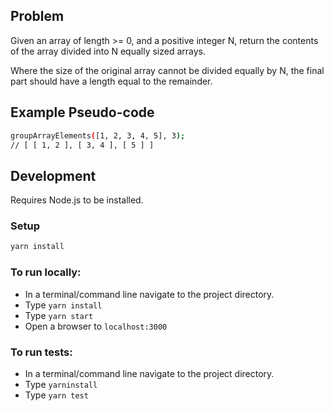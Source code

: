 ## Problem

Given an array of length >= 0, and a positive integer N, return the contents of the array divided into N
equally sized arrays.

Where the size of the original array cannot be divided equally by N, the final part should have a length equal to the remainder.
## Example Pseudo-code
```bash
groupArrayElements([1, 2, 3, 4, 5], 3);
// [ [ 1, 2 ], [ 3, 4 ], [ 5 ] ]
```
## Development

Requires Node.js to be installed.

### Setup

```bash
yarn install
```

### To run locally:

* In a terminal/command line navigate to the project directory.
* Type `yarn install`
* Type `yarn start`
* Open a browser to `localhost:3000`

### To run tests:

* In a terminal/command line navigate to the project directory.
* Type `yarninstall`
* Type `yarn test`


